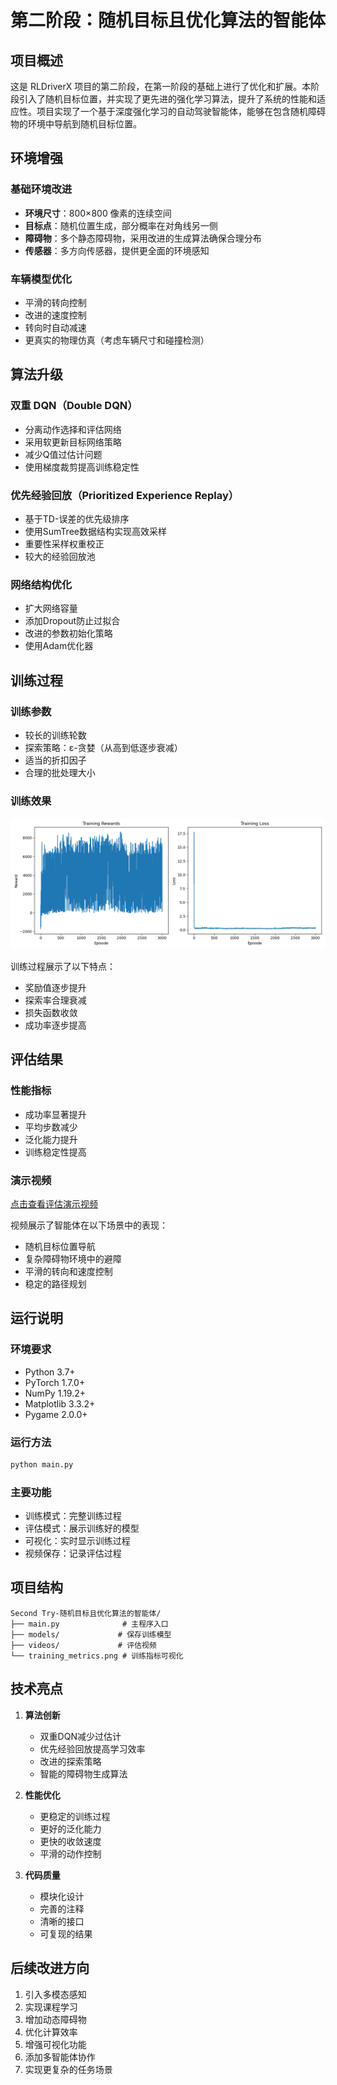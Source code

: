 # 第二阶段：随机目标且优化算法的智能体

## 项目概述

这是 RLDriverX 项目的第二阶段，在第一阶段的基础上进行了优化和扩展。本阶段引入了随机目标位置，并实现了更先进的强化学习算法，提升了系统的性能和适应性。项目实现了一个基于深度强化学习的自动驾驶智能体，能够在包含随机障碍物的环境中导航到随机目标位置。

## 环境增强

### 基础环境改进
- **环境尺寸**：800×800 像素的连续空间
- **目标点**：随机位置生成，部分概率在对角线另一侧
- **障碍物**：多个静态障碍物，采用改进的生成算法确保合理分布
- **传感器**：多方向传感器，提供更全面的环境感知

### 车辆模型优化
- 平滑的转向控制
- 改进的速度控制
- 转向时自动减速
- 更真实的物理仿真（考虑车辆尺寸和碰撞检测）

## 算法升级

### 双重 DQN（Double DQN）
- 分离动作选择和评估网络
- 采用软更新目标网络策略
- 减少Q值过估计问题
- 使用梯度裁剪提高训练稳定性

### 优先经验回放（Prioritized Experience Replay）
- 基于TD-误差的优先级排序
- 使用SumTree数据结构实现高效采样
- 重要性采样权重校正
- 较大的经验回放池

### 网络结构优化
- 扩大网络容量
- 添加Dropout防止过拟合
- 改进的参数初始化策略
- 使用Adam优化器

## 训练过程

### 训练参数
- 较长的训练轮数
- 探索策略：ε-贪婪（从高到低逐步衰减）
- 适当的折扣因子
- 合理的批处理大小

### 训练效果
![训练指标](training_metrics.png)

训练过程展示了以下特点：
- 奖励值逐步提升
- 探索率合理衰减
- 损失函数收敛
- 成功率逐步提高

## 评估结果

### 性能指标
- 成功率显著提升
- 平均步数减少
- 泛化能力提升
- 训练稳定性提高

### 演示视频
[点击查看评估演示视频](videos/evaluation.mp4)

视频展示了智能体在以下场景中的表现：
- 随机目标位置导航
- 复杂障碍物环境中的避障
- 平滑的转向和速度控制
- 稳定的路径规划

## 运行说明

### 环境要求
- Python 3.7+
- PyTorch 1.7.0+
- NumPy 1.19.2+
- Matplotlib 3.3.2+
- Pygame 2.0.0+

### 运行方法
```bash
python main.py
```

### 主要功能
- 训练模式：完整训练过程
- 评估模式：展示训练好的模型
- 可视化：实时显示训练过程
- 视频保存：记录评估过程

## 项目结构
```
Second Try-随机目标且优化算法的智能体/
├── main.py              # 主程序入口
├── models/             # 保存训练模型
├── videos/             # 评估视频
└── training_metrics.png # 训练指标可视化
```

## 技术亮点

1. **算法创新**
   - 双重DQN减少过估计
   - 优先经验回放提高学习效率
   - 改进的探索策略
   - 智能的障碍物生成算法

2. **性能优化**
   - 更稳定的训练过程
   - 更好的泛化能力
   - 更快的收敛速度
   - 平滑的动作控制

3. **代码质量**
   - 模块化设计
   - 完善的注释
   - 清晰的接口
   - 可复现的结果

## 后续改进方向
1. 引入多模态感知
2. 实现课程学习
3. 增加动态障碍物
4. 优化计算效率
5. 增强可视化功能
6. 添加多智能体协作
7. 实现更复杂的任务场景 